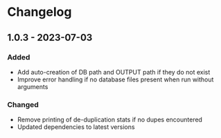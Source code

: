 # Changelog

## 1.0.3 - 2023-07-03

### Added

- Add auto-creation of DB path and OUTPUT path if they do not exist
- Improve error handling if no database files present when run without arguments

### Changed

- Remove printing of de-duplication stats if no dupes encountered
- Updated dependencies to latest versions